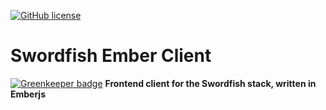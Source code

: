 [![GitHub license](https://img.shields.io/github/license/mashape/apistatus.svg)](https://github.com/peavers/swordfish/blob/master/LICENSE)

# Swordfish Ember Client

[![Greenkeeper badge](https://badges.greenkeeper.io/peavers/swordfish-ember-client.svg)](https://greenkeeper.io/)
**Frontend client for the Swordfish stack, written in Emberjs**
